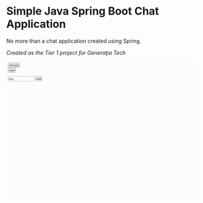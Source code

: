 # Simple Java Spring Boot Chat Application
No more than a chat application created using Spring.

*Created as the Tier 1 project for Generaţia Tech*

<img src="images/demonstration.gif" alt="demonstration" width="640" height="360">
